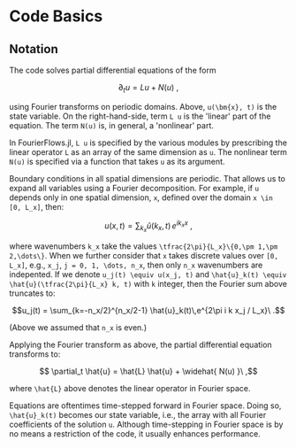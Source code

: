 # Code Basics

## Notation

The code solves partial differential equations of the form

```math
 \partial_t u = Lu + N(u)\ ,
```
using Fourier transforms on periodic domains. Above, ``u(\bm{x}, t)`` is the state variable. 
On the right-hand-side, term ``L u`` is the 'linear' part of the equation. The term 
``N(u)`` is, in general, a 'nonlinear' part.

In FourierFlows.jl, ``L u`` is specified by the various modules by prescribing the
linear operator ``L`` as an array of the same dimension as ``u``. The nonlinear term 
``N(u)`` is specified via a function that takes ``u`` as its argument.

Boundary conditions in all spatial dimensions are periodic. That allows us to expand all 
variables using a Fourier decomposition. For example, if ``u`` depends only in one spatial 
dimension, ``x``, defined over the domain ``x \in [0, L_x]``, then:

```math
u(x, t) = \sum_{k_x} \hat{u}(k_x, t) \, e^{i k_x x} \ ,
```

where wavenumbers ``k_x`` take the values ``\tfrac{2\pi}{L_x}\{0,\pm 1,\pm 2,\dots\}``. When we 
further consider that ``x`` takes discrete values over ``[0, L_x]``, e.g., ``x_j``,
``j = 0, 1, \dots, n_x``, then only ``n_x`` wavenumbers are indepented. If we denote ``u_j(t) \equiv u(x_j, t)`` and ``\hat{u}_k(t) \equiv \hat{u}(\tfrac{2\pi}{L_x} k, t)`` with ``k`` integer, then the 
Fourier sum above truncates to:

```math
u_j(t) = \sum_{k=-n_x/2}^{n_x/2-1} \hat{u}_k(t)\,e^{2\pi i k x_j / L_x}\ .
```

(Above we assumed that ``n_x`` is even.)

Applying the Fourier transform as above, the partial differential equation transforms to:

```math
 \partial_t \hat{u} = \hat{L} \hat{u} + \widehat{ N(u) }\ ,
```

where ``\hat{L}`` above denotes the linear operator in Fourier space.

Equations are oftentimes time-stepped forward in Fourier space. Doing so, ``\hat{u}_k(t)`` 
becomes our state variable, i.e., the array with all Fourier coefficients of the solution 
``u``. Although time-stepping in Fourier space is by no means a restriction of the code, it 
usually enhances performance.